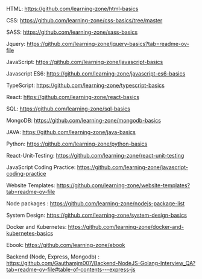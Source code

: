 

HTML:
https://github.com/learning-zone/html-basics

CSS:
https://github.com/learning-zone/css-basics/tree/master

SASS:
https://github.com/learning-zone/sass-basics

Jquery:
https://github.com/learning-zone/jquery-basics?tab=readme-ov-file

JavaScript:
https://github.com/learning-zone/javascript-basics

Javascript ES6:
https://github.com/learning-zone/javascript-es6-basics

TypeScript:
https://github.com/learning-zone/typescript-basics

React:
https://github.com/learning-zone/react-basics

SQL:
https://github.com/learning-zone/sql-basics

MongoDB:
https://github.com/learning-zone/mongodb-basics

JAVA:
https://github.com/learning-zone/java-basics

Python:
https://github.com/learning-zone/python-basics

React-Unit-Testing:
https://github.com/learning-zone/react-unit-testing

JavaScript Coding Practice:
https://github.com/learning-zone/javascript-coding-practice

Website Templates:
https://github.com/learning-zone/website-templates?tab=readme-ov-file

Node packages :
https://github.com/learning-zone/nodejs-package-list

System Design:
https://github.com/learning-zone/system-design-basics

Docker and Kubernetes:
https://github.com/learning-zone/docker-and-kubernetes-basics

Ebook:
https://github.com/learning-zone/ebook

Backend (Node, Express, Mongodb) :
https://github.com/Gauthamjm007/Backend-NodeJS-Golang-Interview_QA?tab=readme-ov-file#table-of-contents---express-js
